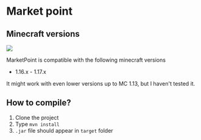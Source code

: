 # Market point

## Minecraft versions

[![](https://jitpack.io/v/milkwalk/MarketPoint.svg)](https://jitpack.io/#milkwalk/MarketPoint)

MarketPoint is compatible with the following minecraft versions

- 1.16.x - 1.17.x 

It might work with even lower versions up to MC 1.13, but I haven't tested it.

## How to compile?

1. Clone the project
2. Type `mvn install`
3. `.jar` file should appear in `target` folder